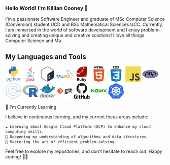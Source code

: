 ### Hello World! I'm Killian Cooney 👋 

I'm a passionate Software Engineer and graduate of MSc Computer Science (Conversion) student UCD and BSc Mathematical Sciences UCC. Currently, I am immersed in the world of software development and I enjoy problem-solving and creating unique and creative solutions! I love all things Computer Science and Ma

## My Languages and Tools

<p align="left"> 
<img width="50px" height="50px" src="https://github.com/devicons/devicon/blob/master/icons/python/python-original-wordmark.svg"/>
<img width="50px" height="50px" src="https://github.com/devicons/devicon/blob/master/icons/java/java-original-wordmark.svg"/>
  <img width="50px" height="50px" src="https://github.com/devicons/devicon/blob/master/icons/bash/bash-original.svg"/>
  <img width="50px" height="50px" src="https://github.com/devicons/devicon/blob/master/icons/mysql/mysql-original-wordmark.svg"/>
  <img width="50px" height="50px" src="https://github.com/devicons/devicon/blob/master/icons/ruby/ruby-original-wordmark.svg"/>
  <img width="50px" height="50px" src="https://github.com/devicons/devicon/blob/master/icons/html5/html5-original-wordmark.svg"/>
  <img width="50px" height="50px" src="https://github.com/devicons/devicon/blob/master/icons/css3/css3-original-wordmark.svg"/>
  <img width="50px" height="50px" src="https://github.com/devicons/devicon/blob/master/icons/javascript/javascript-original.svg"/>
  <img width="50px" height="50px" src="https://github.com/devicons/devicon/blob/master/icons/php/php-original.svg"/>
  <img width="50px" height="50px" src="https://github.com/devicons/devicon/blob/master/icons/cplusplus/cplusplus-line.svg"/>
  <img width="50px" height="50px" src="https://github.com/devicons/devicon/blob/master/icons/r/r-original.svg"/>
  <img width="50px" height="50px" src="https://github.com/devicons/devicon/blob/master/icons/docker/docker-original-wordmark.svg"/>
  <img width="50px" height="50px" src="https://github.com/devicons/devicon/blob/master/icons/git/git-original-wordmark.svg"/>
  <img width="50px" height="50px" src="https://github.com/devicons/devicon/blob/master/icons/github/github-original-wordmark.svg"/>
  <img width="50px" height="50px" src="https://github.com/devicons/devicon/blob/master/icons/nginx/nginx-original.svg"/>
  <img width="50px" height="50px" src="https://github.com/devicons/devicon/blob/master/icons/kubernetes/kubernetes-plain.svg"/>
</p>

🌱 I'm Currently Learning

I believe in continuous learning, and my current focus areas include:

    ☁️ Learning about Google Cloud Platform (GCP) to enhance my cloud computing skills.
    🧠 Deepening my understanding of algorithms and data structures.
    🚀 Mastering the art of efficient problem-solving.
    
Feel free to explore my repositories, and don't hesitate to reach out. Happy coding! 🚀✨
